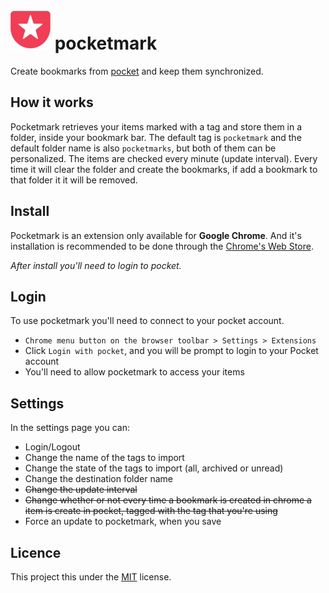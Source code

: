 # ![icon](./resources/icon-64.png) pocketmark
Create bookmarks from [pocket](https://getpocket.com) and keep them synchronized.

## How it works
Pocketmark retrieves your items marked with a tag and store them in a folder, inside your bookmark bar. The default tag is ```pocketmark``` and the default folder name is also ```pocketmarks```, but both of them can be personalized.
The items are checked every minute (update interval). Every time it will clear the folder and create the bookmarks, if add a bookmark to that folder it it will be removed.

## Install
Pocketmark is an extension only available for **Google Chrome**. And it's installation is recommended to be done through the [Chrome's Web Store](https://chrome.google.com/webstore/detail/pocketmark/lfdaoknoeeccdlpdladikpkgphglbchn?utm_source=chrome-ntp-icon).

*After install you'll need to login to pocket.*

## Login
To use pocketmark you'll need to connect to your pocket account.
  - ```Chrome menu button on the browser toolbar > Settings > Extensions```
  - Click ```Login with pocket```, and you will be prompt to login to your Pocket account
  - You'll need to allow pocketmark to access your items

## Settings
In the settings page you can:
  - Login/Logout
  - Change the name of the tags to import
  - Change the state of the tags to import (all, archived or unread)
  - Change the destination folder name
  - ~~Change the update interval~~
  - ~~Change whether or not every time a bookmark is created in chrome a item is create in pocket, tagged with the tag that you're using~~
  - Force an update to pocketmark, when you save

## Licence
This project this under the [MIT](./LICENCE) license.
